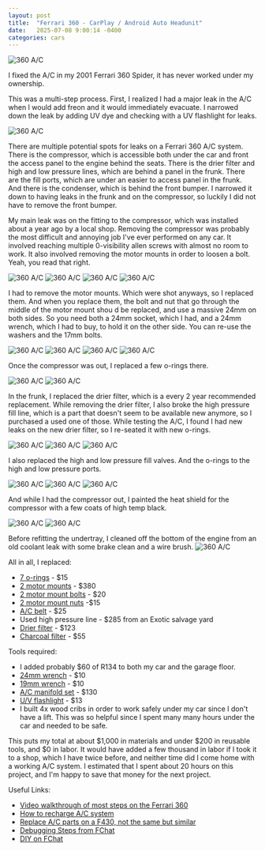 ```yaml
---
layout: post
title:  "Ferrari 360 - CarPlay / Android Auto Headunit"
date:   2025-07-08 9:00:14 -0400
categories: cars
---
```


![360 A/C](/images/ac/7.jpg)

I fixed the A/C in my 2001 Ferrari 360 Spider, it has never worked under my ownership. 

This was a multi-step process. First, I realized I had a major leak in the A/C when I would add freon and it would immediately evacuate. I narrowed down the leak by adding UV dye and checking with a UV flashlight for leaks. 

![360 A/C](/images/ac/19.jpg)

There are multiple potential spots for leaks on a Ferrari 360 A/C system. There is the compressor, which is accessible both under the car and front the access panel to the engine behind the seats. There is the drier filter and high and low pressure lines, which are behind a panel in the frunk. There are the fill ports, which are under an easier to access panel in the frunk. And there is the condenser, which is behind the front bumper. I narrowed it down to having leaks in the frunk and on the compressor, so luckily I did not have to remove the front bumper. 

My main leak was on the fitting to the compressor, which was installed about a year ago by a local shop. Removing the compressor was probably the most difficult and annoying job I've ever performed on any car. It involved reaching multiple 0-visibility allen screws with almost no room to work. It also involved removing the motor mounts in order to loosen a bolt. Yeah, you read that right. 

![360 A/C](/images/ac/3.jpg)
![360 A/C](/images/ac/4.jpg)
![360 A/C](/images/ac/5.jpg)
![360 A/C](/images/ac/6.jpg)

I had to remove the motor mounts. Which were shot anyways, so I replaced them. And when you replace them, the bolt and nut that go through the middle of the motor mount shou   d be replaced, and use a massive 24mm on both sides. So you need both a 24mm socket, which I had, and a 24mm wrench, which I had to buy, to hold it on the other side. You can re-use the washers and the 17mm bolts. 

![360 A/C](/images/ac/8.jpg)
![360 A/C](/images/ac/9.jpg)
![360 A/C](/images/ac/10.jpg)
![360 A/C](/images/ac/11.jpg)
 
Once the compressor was out, I replaced a few o-rings there.

![360 A/C](/images/ac/12.jpg)
![360 A/C](/images/ac/13.jpg)

In the frunk, I replaced the drier filter, which is a every 2 year recommended replacement. While removing the drier filter, I also broke the high pressure fill line, which is a part that doesn't seem to be available new anymore, so I purchased a used one of those. While testing the A/C, I found I had new leaks on the new drier filter, so I re-seated it with new o-rings.

![360 A/C](/images/ac/16.jpg)
![360 A/C](/images/ac/17.jpg)
![360 A/C](/images/ac/18.jpg)

I also replaced the high and low pressure fill valves. And the o-rings to the high and low pressure ports. 

![360 A/C](/images/ac/20.jpg)
![360 A/C](/images/ac/21.jpg)
![360 A/C](/images/ac/22.jpg)

And while I had the compressor out, I painted the heat shield for the compressor with a few coats of high temp black.

![360 A/C](/images/ac/14.jpg)
![360 A/C](/images/ac/15.jpg)

Before refitting the undertray, I cleaned off the bottom of the engine from an old coolant leak with some brake clean and a wire brush. 
![360 A/C](/images/ac/2.jpg)

All in all, I replaced:
* [7 o-rings](https://amzn.to/3HrzT3O) - $15
* [2 motor mounts](https://awitalian.com/product/360-engine-mount-182142/) - $380
* [2 motor mount bolts](https://www.ricambiamerica.com/15864234-screw.html) - $20
* [2 motor mount nuts](https://www.ricambiamerica.com/176573-nut.html) -$15
* [A/C belt](https://www.ricambiamerica.com/201236-air-conditioning-belt.html) - $25
* Used high pressure line - $285 from an Exotic salvage yard
* [Drier filter](https://awitalian.com/product/ac-drier-filter-65628300/) - $123
* [Charcoal filter](https://www.ebay.com/itm/332890585711) - $55

Tools required: 
* I added probably $60 of R134 to both my car and the garage floor. 
* [24mm wrench](https://amzn.to/4lnxDIW) - $10
* [19mm wrench](https://amzn.to/4ovBNB7) - $10
* [A/C manifold set](https://amzn.to/47kFQKo) - $130
* [U/V flashlight](https://amzn.to/3HsTgcG) - $13
* I built 4x wood cribs in order to work safely under my car since I don't have a lift. This was so helpful since I spent many many hours under the car and needed to be safe. 

This puts my total at about $1,000 in materials and under $200 in reusable tools, and $0 in labor. It would have added a few thousand in labor if I took it to a shop, which I have twice before, and neither time did I come home with a working A/C system.
I estimated that I spent about 20 hours on this project, and I'm happy to save that money for the next project. 

Useful Links:
* [Video walkthrough of most steps on the Ferrari 360](https://www.youtube.com/watch?v=vfmUusKCQGU)
* [How to recharge A/C system](https://www.youtube.com/watch?v=Pdq8JAlct6s)
* [Replace A/C parts on a F430, not the same but similar](https://www.youtube.com/watch?v=9nIDPWWh5d8)
* [Debugging Steps from FChat](https://www.ferrarichat.com/forum/threads/360-ac-problem-high-low-side-low-high-side.625819/page-4)
* [DIY on FChat](https://www.ferrarichat.com/forum/threads/replacing-ac-compressor-ferrari-360-diy.696380/)